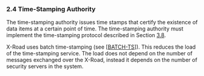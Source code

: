 ### 2.4 Time-Stamping Authority

The time-stamping authority issues time stamps that certify the existence of data items at a certain point of time. The time-stamping authority must implement the time-stamping protocol described in Section [3.8](#38-time-stamping-protocol).

X-Road uses batch time-stamping (see \[[BATCH-TS](#Ref_BATCH-TS)\]). This reduces the load of the time-stamping service. The load does not depend on the number of messages exchanged over the X-Road, instead it depends on the number of security servers in the system.